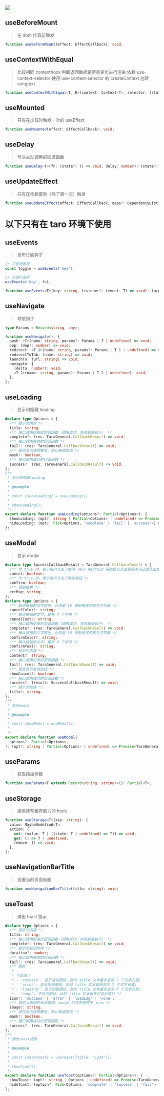 <image src="https://raw.githubusercontent.com/xyhxx/program_preview/master/logo/proste-tarp-hooks.png">

## useBeforeMount

> 在 dom 挂载前触发

```typescript
function useBeforeMount(effect: EffectCallback): void;
```

## useContextWithEqual

> 比较相同 contexthook 判断返回数据是否有变化进行渲染 依赖 use-context-selector 使用
> use-context-selector 的 createContext 创建 congtext

```typescript
function useContextWithEqual<T, R>(context: Context<T>, selector: (state: T) => R): R;
```

## useMounted

> 只有在加载时触发一次的 useEffect

```typescript
function useMounted(effect: EffectCallback): void;
```

## useDelay

> 可以主动调用的延迟函数

```typescript
function useDelay<T>(fn: (state?: T) => void, delay: number): (state?: T | undefined) => void;
```

## useUpdateEffect

> 只有在依赖更新（除了第一次）触发

```typescript
function useUpdateEffect(effect: EffectCallback, deps?: DependencyList): void;
```

# 以下只有在 taro 环境下使用

## useEvents

> 发布订阅钩子

```typescript
// 只使用触发
const toggle = useEvents('key');

// 只进行监听
useEvents('key', fn);

function useEvents<T>(key: string, listener?: (event: T) => void): (args?: T | undefined) => void;
```

## useNavigate

> 导航钩子

```typescript
type Params = Record<string, any>;

function useNavigate(): {
  push: <T>(name: string, params?: Params | T | undefined) => void;
  pop: (dep?: number) => void;
  redirect: <T_1>(name: string, params?: Params | T_1 | undefined) => void;
  redirectToTab: (name: string) => void;
  launchTo: (url: string) => void;
  navigate: {
    (delta: number): void;
    <T_2>(name: string, params?: Params | T_2 | undefined): void;
  };
};
```

## useLoading

> 显示和隐藏 loading

```typescript
declare type Options = {
  /** 提示的内容 */
  title: string;
  /** 接口调用结束的回调函数（调用成功、失败都会执行） */
  complete?: (res: TaroGeneral.CallbackResult) => void;
  /** 接口调用失败的回调函数 */
  fail?: (res: TaroGeneral.CallbackResult) => void;
  /** 是否显示透明蒙层，防止触摸穿透 */
  mask?: boolean;
  /** 接口调用成功的回调函数 */
  success?: (res: TaroGeneral.CallbackResult) => void;
};
/**
 * 显示和隐藏loading
 *
 * @example
 *
 * const [showLoading] = useLoading();
 *
 * showLoading();
 */
export declare function useLoading(options?: Partial<Options>): {
  showLoading: (opt?: string | Partial<Options> | undefined) => Promise<TaroGeneral.CallbackResult>;
  hideLoading: (opt?: Pick<Options, 'complete' | 'fail' | 'success'>) => void;
};
```

## useModal

> 显示 modal

```typescript
declare type SuccessCallbackResult = TaroGeneral.CallbackResult & {
  /** 为 true 时，表示用户点击了取消（用于 Android 系统区分点击蒙层关闭还是点击取消按钮关闭） */
  cancel: boolean;
  /** 为 true 时，表示用户点击了确定按钮 */
  confirm: boolean;
  /** 调用结果 */
  errMsg: string;
};
declare type Options = {
  /** 取消按钮的文字颜色，必须是 16 进制格式的颜色字符串 */
  cancelColor?: string;
  /** 取消按钮的文字，最多 4 个字符 */
  cancelText?: string;
  /** 接口调用结束的回调函数（调用成功、失败都会执行） */
  complete?: (res: TaroGeneral.CallbackResult) => void;
  /** 确认按钮的文字颜色，必须是 16 进制格式的颜色字符串 */
  confirmColor?: string;
  /** 确认按钮的文字，最多 4 个字符 */
  confirmText?: string;
  /** 提示的内容 */
  content?: string;
  /** 接口调用失败的回调函数 */
  fail?: (res: TaroGeneral.CallbackResult) => void;
  /** 是否显示取消按钮 */
  showCancel?: boolean;
  /** 接口调用成功的回调函数 */
  success?: (result: SuccessCallbackResult) => void;
  /** 提示的标题 */
  title?: string;
};
/**
 * 显示modal
 *
 * @example
 *
 * const showModal = useModal();
 *
 */
export declare function useModal(
  options?: Partial<Options>,
): (opt?: string | Partial<Options> | undefined) => Promise<TaroGeneral.CallbackResult>;
```

## useParams

> 获取路由参数

```typescript
function useParams<T extends Record<string, string>>(): Partial<T>;
```

## useStorage

> 提供读写缓存能力的 hook

```typescript
function useStorage<T>(key: string): [
  value: MaybeUndefind<T>,
  action: {
    set: (value: T | ((state: T | undefined) => T)) => void;
    get: () => T | undefined;
    remove: () => void;
  },
];
```

## useNavigationBarTitle

> 设置当前页面标题

```typescript
function useNavigationBarTitle(title: string): void;
```

## useToast

> 弹出 toast 提示

```typescript
declare type Options = {
  /** 提示的内容 */
  title: string;
  /** 接口调用结束的回调函数（调用成功、失败都会执行） */
  complete?: (res: TaroGeneral.CallbackResult) => void;
  /** 提示的延迟时间 */
  duration?: number;
  /** 接口调用失败的回调函数 */
  fail?: (res: TaroGeneral.CallbackResult) => void;
  /** 图标
   *
   * 可选值：
   * - 'success': 显示成功图标，此时 title 文本最多显示 7 个汉字长度;
   * - 'error': 显示失败图标，此时 title 文本最多显示 7 个汉字长度;
   * - 'loading': 显示加载图标，此时 title 文本最多显示 7 个汉字长度;
   * - 'none': 不显示图标，此时 title 文本最多可显示两行 */
  icon?: 'success' | 'error' | 'loading' | 'none';
  /** 自定义图标的本地路径，image 的优先级高于 icon */
  image?: string;
  /** 是否显示透明蒙层，防止触摸穿透 */
  mask?: boolean;
  /** 接口调用成功的回调函数 */
  success?: (res: TaroGeneral.CallbackResult) => void;
};
/**
 * 弹出toast提示
 *
 * @example
 *
 * const [showToast] = useToast({title: '1234'});
 *
 * showToast();
 */
export declare function useToast(options?: Partial<Options>): {
  showToast: (opt?: string | Options | undefined) => Promise<TaroGeneral.CallbackResult>;
  hideToast: (option?: Pick<Options, 'complete' | 'success' | 'fail'> | undefined) => void;
};
```
